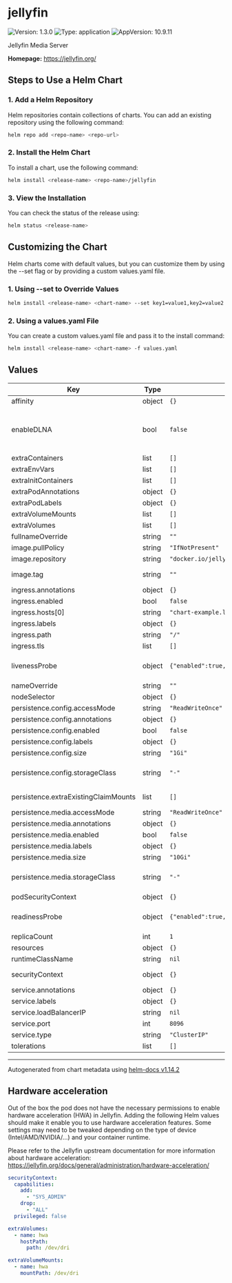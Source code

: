 # jellyfin

![Version: 1.3.0](https://img.shields.io/badge/Version-1.3.0-informational?style=flat-square) ![Type: application](https://img.shields.io/badge/Type-application-informational?style=flat-square) ![AppVersion: 10.9.11](https://img.shields.io/badge/AppVersion-10.9.11-informational?style=flat-square)

Jellyfin Media Server

**Homepage:** <https://jellyfin.org/>

## Steps to Use a Helm Chart

### 1. Add a Helm Repository

Helm repositories contain collections of charts. You can add an existing repository using the following command:

```bash
helm repo add <repo-name> <repo-url>
```

### 2. Install the Helm Chart

To install a chart, use the following command:

```bash
helm install <release-name> <repo-name>/jellyfin
```

### 3. View the Installation

You can check the status of the release using:

```bash
helm status <release-name>
```

## Customizing the Chart

Helm charts come with default values, but you can customize them by using the --set flag or by providing a custom values.yaml file.

### 1. Using --set to Override Values
```bash
helm install <release-name> <chart-name> --set key1=value1,key2=value2
```

### 2. Using a values.yaml File
You can create a custom values.yaml file and pass it to the install command:

```bash
helm install <release-name> <chart-name> -f values.yaml
```

## Values

| Key | Type | Default | Description |
|-----|------|---------|-------------|
| affinity | object | `{}` |  |
| enableDLNA | bool | `false` | Setting this to true enables DLNA which requires the pod to be attached to the host network in order to be useful - this can break things like ingress to the service https://jellyfin.org/docs/general/networking/dlna.html |
| extraContainers | list | `[]` | additional sidecar containers to run inside the pod. |
| extraEnvVars | list | `[]` | aditional environment variables passed to the pod |
| extraInitContainers | list | `[]` | additional init containers to run inside the pod. |
| extraPodAnnotations | object | `{}` | additional annotations applied to the pod |
| extraPodLabels | object | `{}` | additional pod labels. Not used as a selector label. |
| extraVolumeMounts | list | `[]` | Define mount points for additional volumes. |
| extraVolumes | list | `[]` | Define additional volumes to mount to the pod. |
| fullnameOverride | string | `""` |  |
| image.pullPolicy | string | `"IfNotPresent"` |  |
| image.repository | string | `"docker.io/jellyfin/jellyfin"` | Set cutom repository for jellyfin image |
| image.tag | string | `""` | Set jellyfin version which should be required since chart is updated with new versions automatically |
| ingress.annotations | object | `{}` |  |
| ingress.enabled | bool | `false` |  |
| ingress.hosts[0] | string | `"chart-example.local"` |  |
| ingress.labels | object | `{}` |  |
| ingress.path | string | `"/"` |  |
| ingress.tls | list | `[]` |  |
| livenessProbe | object | `{"enabled":true,"initialDelaySeconds":10}` | Larger libraries may need to increase the readinessProbe and livenessProbe timeouts. Start by increasing the initialDelaySeconds. |
| nameOverride | string | `""` |  |
| nodeSelector | object | `{}` |  |
| persistence.config.accessMode | string | `"ReadWriteOnce"` |  |
| persistence.config.annotations | object | `{}` | Custom annotations to be added to the PVC |
| persistence.config.enabled | bool | `false` |  |
| persistence.config.labels | object | `{}` | Custom labels to be added to the PVC |
| persistence.config.size | string | `"1Gi"` |  |
| persistence.config.storageClass | string | `"-"` | If undefined (the default) or set to null, no storageClassName spec is set, choosing the default provisioner. |
| persistence.extraExistingClaimMounts | list | `[]` | Add aditional PVs/PVCs to our container. Check values.yaml to see an example. |
| persistence.media.accessMode | string | `"ReadWriteOnce"` |  |
| persistence.media.annotations | object | `{}` | Custom annotations to be added to the PVC |
| persistence.media.enabled | bool | `false` |  |
| persistence.media.labels | object | `{}` | Custom labels to be added to the PVC |
| persistence.media.size | string | `"10Gi"` |  |
| persistence.media.storageClass | string | `"-"` | If undefined (the default) or set to null, no storageClassName spec is set, choosing the default provisioner. |
| podSecurityContext | object | `{}` | SecurityContext configuration for the Jellyfin pod |
| readinessProbe | object | `{"enabled":true,"initialDelaySeconds":10}` | Larger libraries may need to increase the readinessProbe and livenessProbe timeouts. Start by increasing the initialDelaySeconds. |
| replicaCount | int | `1` | Number of jellyfin replicas to start. Should be left at 1 |
| resources | object | `{}` |  |
| runtimeClassName | string | `nil` |  |
| securityContext | object | `{}` | SecurityContext configuration for the Jellyfin container |
| service.annotations | object | `{}` |  |
| service.labels | object | `{}` |  |
| service.loadBalancerIP | string | `nil` |  |
| service.port | int | `8096` |  |
| service.type | string | `"ClusterIP"` |  |
| tolerations | list | `[]` |  |

----------------------------------------------
Autogenerated from chart metadata using [helm-docs v1.14.2](https://github.com/norwoodj/helm-docs/releases/v1.14.2)

## Hardware acceleration

Out of the box the pod does not have the necessary permissions to enable hardware acceleration (HWA) in Jellyfin.
Adding the following Helm values should make it enable you to use hardware acceleration features.
Some settings may need to be tweaked depending on the type of device (Intel/AMD/NVIDIA/...) and your container runtime.

Please refer to the Jellyfin upstream documentation for more information about hardware acceleration: <https://jellyfin.org/docs/general/administration/hardware-acceleration/>

```yaml
securityContext:
  capabilities:
    add:
      - "SYS_ADMIN"
    drop:
      - "ALL"
  privileged: false

extraVolumes:
  - name: hwa
    hostPath:
      path: /dev/dri

extraVolumeMounts:
  - name: hwa
    mountPath: /dev/dri
```
